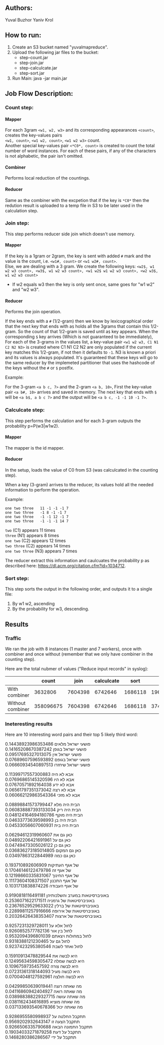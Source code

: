 
## Authors:
Yuval Buzhor
Yaniv Krol



## How to run:
1. Create an S3 bucket named "yuvalmapreduce".
2. Upload the following jar files to the bucket:
    - step-count.jar
    - step-join.jar
    - step-calculcate.jar
    - step-sort.jar
3. Run Main: java -jar main.jar
## Job Flow Description:
### Count step:
#### Mapper

For each 3gram `<w1, w2, w3>` and its corresponding appearances `<count>`,
creates the key-values pairs  
`<w1, count>`, `<w1 w2, count>`, `<w1 w2 w3>` count.  
Another special key-values pair `<*C0*, count>` is created to count the total number of word instances. 
For each of these pairs, if any of the characters is not alphabetic, the pair isn't omitted.

#### Combiner

Performs local reduction of the countings.

#### Reducer

Same as the combiner with the excpetion that if the key is `*C0*` then the redution result is uploaded
to a temp file in S3 to be later used in the calculation step. 

### Join step:

This step performs reducer side join which doesn't use memory.

#### Mapper

If the key is a 1gram or 2gram, the key is sent with added `#` mark
and the value is the count, i.e. `<w1#, count>` or `<w1 w2#, count>`.  
Else, we are dealing with a 3 gram. We create the following keys:
`<w2$, w1 w2 w3 count>, <w3$, w1 w2 w3 count>, <w1 w2$ w1 w2 w3 count>, <w2 w3$, w1 w2 w3 count>`

* If w2 equals w3 then the key is only sent once, same goes for "w1 w2" and "w2 w3".

#### Reducer

Performs the join operation.

If the key ends with a `#` (1/2-gram) then we know by lexicographical order that the next key that ends with a`$` holds 
all the 3grams that contain this 1/2-gram. So the count of that 1/2-gram is saved until a`$` key appears.
When the corresponding `$` key arrives (Which is not guaranteed to be immediately), 
For each of the 3-grams in the values list, a key-value pair `<w1 w2 w3, C1 N1 C2 N2 N3>` is created
where C1 N1 C2 N2 are only populated if the current key matches this 1/2-gram, if not then it defaults to `-1`.
N3 is known a priori and its values is always populated. 
It's guaranteed that these keys will go to the same reducer by the implemeted partitioner that uses the hashcode 
of the keys without the `#` or `$` postfix.

Example: 

For the 3-gram `<a b c, 7>` and the 2-gram `<a b, 10>`, First the key-value pair `<a b#, 10>` arrives and saved in memory.
The next key that ends with `$` will be `<a b$, a b c 7>` and the output will be `<a b c, -1 -1 10 -1 7>`.

### Calculcate step:

This step performs the calculation and for each 3-gram outputs the probability p=P(w3|w1w2).

#### Mapper

The mapper is the id mapper.

#### Reducer

In the setup, loads the value of C0 from S3 (was calculcated in the counting step).

When a key (3-gram) arrives to the reducer, its values hold all the needed information to perform the operation.

Example:
```
one two three	11 -1 -1 -1 7
one two three	-1 8 -1 -1 7
one two three	-1 -1 12 -1 7
one two three	-1 -1 -1 14 7
```
`two` (C1) appears 11 times  
`three` (N1) appears 8 times  
`one two` (C2) appears 12 times  
`two three` (C2) appears 14 times  
`one two three` (N3) appears 7 times  

The reducer extract this information and caulcuates the probability p as described here: https://dl.acm.org/citation.cfm?id=1034712.

### Sort step:

This step sorts the output in the following order, and outputs it to a single file:
1. By w1 w2, ascending
2. By the probability for w3, descending.


## Results

### Traffic

We ran the job with 8 instances (1 master and 7 workers), once with combiner and once without 
(remember that we only have combiner in the counting step).

Here are the total nubmer of values ("Reduce input records" in syslog):

|   | count | join | calculcate | sort | total |
| - | ----- | ---- | ---------- | ---- | ----- |
| With combiner | 3632806 | 7604398 | 6742646 | 1686118 | 19665968 |
| Without combiner | 358096675 | 7604398 | 6742646 | 1686118 | 374129837 |

### Ineteresting results

Here are 10 interesting word pairs and their top 5 likely third word:

פושעי ישראל מלאים	0.14438923986353486  
פושעי ישראל בגופן	0.14165208670387242  
פושעי ישראל אין	0.09517695327013075  
פושעי ישראל בגופם	0.07689607596593892  
פושעי ישראל שיחזרו	0.06660934540897513  

אבא לא היה	0.11399717557300883  
אבא לא היו	0.07696865145320596  
אבא לא ידע	0.07670571892164038  
אבא לא רצה	0.06561797351373042  
אבא לא מזכי	0.060662129863543364  

הבית היה מלא	0.08898841573799447  
הבית היה ריק	0.060838887393133034  
הבית היה מוקף	0.048124164694180786  
הבית היה בן	0.04633773639598993  
הבית היה בית	0.04533056607060931  

כאן גם את	0.06294612319960607  
כאן גם על	0.04892206421691961  
כאן גם כן	0.04749473305026122  
כאן גם המקום	0.036836273185014805  
כאן גם כמה	0.03497863122844989  

של אגף העתיקות	0.193710892606909  
של אגף זה	0.17046146122479786  
של אגף החינוך	0.12198660335831067  
של אגף התכנון	0.11173604108371507  
של אגף העבודה	0.1031713838874226  

באוניברסיטאות במערב והשלכותיהן	0.9190818116491181  
באוניברסיטאות של גרמניה	0.2536071622171511  
באוניברסיטאות של ברלין	0.23676529529633022  
באוניברסיטאות של אירופה	0.22899811257916666  
באוניברסיטאות של ארצות	0.20326426438353407  

לחול אלא על	0.9257231329728011  
לחול בין אור	0.9260852577782136  
לחול במחולות ויצאתם	0.9532094396801039  
לחול גם על	0.9318388121230465  
לחול ואחד לשבת	0.9237423295380546  

היא לבשה את	0.15910913478829544  
היא לבשה שמלה	0.12495634598305472  
היא לבשה צורה	0.1096759735457592  
היא לבשה מעיל	0.07231361318144093  
היא לבשה חולצה	0.07004048127592961  

מה שאתה רוצה	0.04299850639019441  
מה שאתה רואה	0.04116860942404927  
מה שאתה עושה	0.038988388229327715  
מה שאתה מוציא	0.0381162434616895  
מה שאתה יכול	0.037133693540678366  

תתקבל החלטה על	0.9286955580998937  
תתקבל הצעה זו	0.9569202932643147  
תתקבל התמונה הבאה	0.9266506335790688  
תתקבל על דעת	0.19034033271879258  
תתקבל על ידי	0.1468280386286567  
